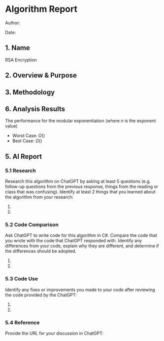 # Algorithm Report

Author: 

Date: 

## 1. Name
RSA Encryption

## 2. Overview & Purpose
<!-- Describe the purpose of the algorithm and what it is used for. -->

## 3. Methodology
<!-- Describe the design of the algorithm.  This should be detailed enough to both understand how the algorithm works and be sufficient to code in any language.  Detailed descriptions will be more than 100 words. 

The inclusion of a picture describing the how the algorithm works will earn bonus points.
![](images/smile.png) -->

## 6. Analysis Results

The performance for the modular exponentiation (where $n$ is the exponent value)

* Worst Case: $O()$
* Best Case: $\Omega()$

## 5. AI Report

### 5.1 Research

Research this algorithm on ChatGPT by asking at least 5 questions (e.g. follow-up questions from the previous response, things from the reading or class that was confusing).  Identify at least 2 things that you learned about the algorithm from your research:

1.
2.

### 5.2 Code Comparison

Ask ChatGPT to write code for this algorithm in C#.  Compare the code that you wrote with the code that ChatGPT responded with.  Identify any differences from your code, explain why they are different, and determine if the differences should be adopted.

1.
2.

### 5.3 Code Use

Identify any fixes or improvements you made to your code after reviewing the code provided by the ChatGPT:

1.
2.

### 5.4 Reference

Provide the URL for your discussion in ChatGPT:

